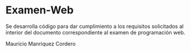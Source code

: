 # Examen-Web
Se desarrolla código para dar cumplimiento a los requisitos solicitados al interior del documento correspondiente al examen de programación web. 

Mauricio Manriquez Cordero
